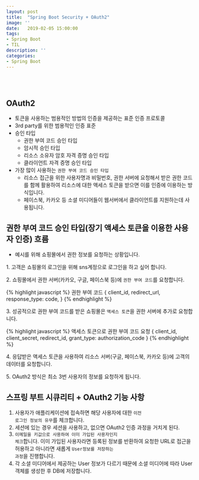 ```yaml
---
layout: post
title:  "Spring Boot Security + OAuth2"
image: ''
date:   2019-02-05 15:00:00
tags:
- Spring Boot
- TIL
description: ''
categories:
- Spring Boot
---
```


<br/>
<br/>

## OAuth2
- 토큰을 사용하는 범용적인 방법의 인증을 제공하는 표준 인증 프로토콜
- 3rd party를 위한 범용적인 인증 표준
- 승인 타입
    - 권한 부여 코드 승인 타입
    - 암시적 승인 타입
    - 리소스 소유자 암호 자격 증명 승인 타입
    - 클라이언트 자격 증명 승인 타입
- 가장 많이 사용하는 <code>권한 부여 코드 승인 타입</code>
    - 리소스 접근을 위한 사용자명과 비밀번호, 권한 서버에 요청해서 받은 권한 코드를 함께 활용하여 리소스에 대한 액세스 토큰을 받으면 이를 인증에 이용하는 방식입니다.
    - 페이스북, 카카오 등 소셜 미디어들이 웹서버에서 클라이언트를 지원하는데 사용됩니다.

## 권한 부여 코드 승인 타입(장기 액세스 토큰을 이용한 사용자 인증) 흐름
- 예시를 위해 쇼핑몰에서 권한 정보를 요청하는 상황입니다.
<p>1.  고객은 쇼핑몰의 로그인을 위해 sns계정으로 로그인을 하고 싶어 합니다.</p>
<p>2. 쇼핑몰에서 권한 서버(카카오, 구글, 페이스북 등)에 <code>권한 부여 코드</code>를 요청합니다.</p>
{% highlight javascript %}
권한 부여 코드
    {
        client_id,
        redirect_url,
        response_type: code,
    }
{% endhighlight %}
<p>3. 성공적으로 권한 부여 코드를 받은 쇼핑몰은 <code>액세스 토큰</code>을 권한 서버에 추가로 요청합니다.</p>
{% highlight javascript %}
액세스 토큰으로 권한 부여 코드 요청
    {
        client_id,
        client_secret,
        redirect_id,
        grant_type: authorization_code
    }
{% endhighlight %}
<p>4. 응답받은 액세스 토큰을 사용하여 리소스 서버(구글, 페이스북, 카카오 등)에 고객의 데이터를 요청합니다.</p>
<p>5. OAuth2 방식은 최소 3번 사용자의 정보를 요청하게 됩니다.</p>

## 스프링 부트 시큐리티 + OAuth2 기능 사항

1. 사용자가 애플리케이션에 접속하면 해당 사용자에 대한 <code>이전 로그인 정보의 유무</code>를 체크합니다.
2. 세션에 있는 경우 세션을 사용하고, 없으면 OAuth2 인증 과정을 거치게 된다.
3. <code>이메일을 키값으로 사용하여 이미 가입된 사용자인지 체크</code>합니다. 이미 가입된 사용자라면 등록된 정보를 반환하여 요청한 URL로 접근을 허용하고 아니라면 새롭게 <code>User정보를 저장하는 과정</code>을 진행합니다.
4. 각 소셜 미디어에서 제공하는 User 정보가 다르기 때문에 소셜 미디어에 따라 User 객체를 생성한 후 DB에 저장합니다.
